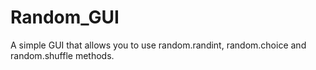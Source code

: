 # Random_GUI

A simple GUI that allows you to use random.randint, random.choice and random.shuffle methods.
